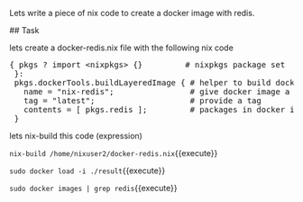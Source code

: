 Lets write a piece of nix code to create a docker image with redis.

## Task

lets create a docker-redis.nix file with the following nix code

<pre class="file" data-filename="docker-minimal.nix" data-target="append">{ pkgs ? import &ltnixpkgs&gt {}         # nixpkgs package set
 }:
 pkgs.dockerTools.buildLayeredImage { # helper to build docker image
   name = "nix-redis";                # give docker image a name
   tag = "latest";                    # provide a tag
   contents = [ pkgs.redis ];         # packages in docker image
 }
</pre>

lets nix-build this code (expression)

`nix-build /home/nixuser2/docker-redis.nix`{{execute}}

`sudo docker load -i ./result`{{execute}}

`sudo docker images | grep redis`{{execute}}

